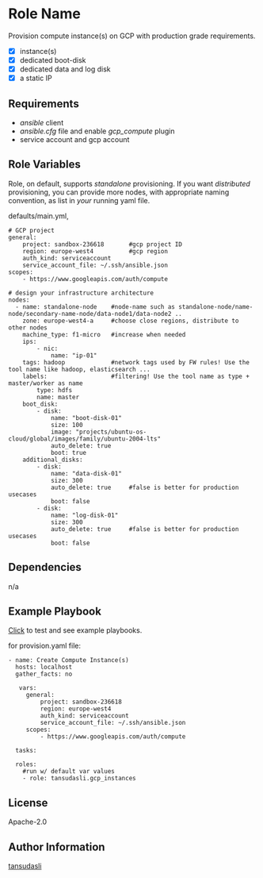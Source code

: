 Role Name
=========

Provision compute instance(s) on GCP with production grade requirements.

- [x] instance(s)
- [x] dedicated boot-disk
- [x] dedicated data and log disk
- [x] a static IP

Requirements
------------
 
- _ansible_ client
- _ansible.cfg_ file and enable _gcp_compute_ plugin
- service account and gcp account

Role Variables
--------------

Role, on default, supports *standalone* provisioning. If you want *distributed* provisioning, you can provide more nodes, with appropriate naming convention, as list in _your_ running yaml file.

defaults/main.yml, 
```
# GCP project
general:
    project: sandbox-236618       #gcp project ID 
    region: europe-west4          #gcp region
    auth_kind: serviceaccount     
    service_account_file: ~/.ssh/ansible.json
scopes:
    - https://www.googleapis.com/auth/compute

# design your infrastructure architecture
nodes:
  - name: standalone-node    #node-name such as standalone-node/name-node/secondary-name-node/data-node1/data-node2 ..
    zone: europe-west4-a     #choose close regions, distribute to other nodes
    machine_type: f1-micro   #increase when needed
    ips:
        - nic: 
            name: "ip-01"
    tags: hadoop             #network tags used by FW rules! Use the tool name like hadoop, elasticsearch ...
    labels:                  #filtering! Use the tool name as type + master/worker as name
        type: hdfs
        name: master
    boot_disk:
        - disk:
            name: "boot-disk-01"
            size: 100
            image: "projects/ubuntu-os-cloud/global/images/family/ubuntu-2004-lts"
            auto_delete: true
            boot: true
    additional_disks:
        - disk: 
            name: "data-disk-01"
            size: 300
            auto_delete: true     #false is better for production usecases
            boot: false
        - disk: 
            name: "log-disk-01"
            size: 300
            auto_delete: true     #false is better for production usecases
            boot: false
```

Dependencies
------------

n/a

Example Playbook
----------------

[Click](https://github.com/ansible-injection/test-gcp-iaas-roles) to test and see example playbooks.

for provision.yaml file:

```
- name: Create Compute Instance(s)
  hosts: localhost
  gather_facts: no

   vars:
     general:
         project: sandbox-236618
         region: europe-west4
         auth_kind: serviceaccount
         service_account_file: ~/.ssh/ansible.json
     scopes:
         - https://www.googleapis.com/auth/compute
          
  tasks:

  roles:
    #run w/ default var values
    - role: tansudasli.gcp_instances  
```

License
-------

Apache-2.0

Author Information
------------------

[tansudasli](http://github.com/tansudasli)

